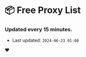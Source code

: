 # :package: Free Proxy List
### Updated every 15 minutes.

- Last updated: `2024-06-23 01:08`

:heart:
